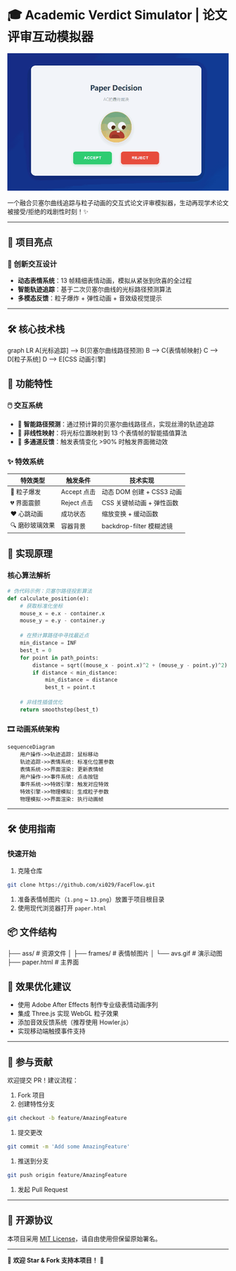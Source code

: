 # 🎓 Academic Verdict Simulator | 论文评审互动模拟器

![项目演示](ass\avs.gif) <!-- 请替换为实际演示GIF路径 -->

一个融合贝塞尔曲线追踪与粒子动画的交互式论文评审模拟器，生动再现学术论文被接受/拒绝的戏剧性时刻！✨

---

## 🌟 项目亮点

### 🎨 创新交互设计

- **动态表情系统**：13 帧精细表情动画，模拟从紧张到欣喜的全过程
- **智能轨迹追踪**：基于二次贝塞尔曲线的光标路径预测算法
- **多模态反馈**：粒子爆炸 + 弹性动画 + 音效级视觉提示

---

## 🛠️ 核心技术栈

graph LR
A[光标追踪] --> B(贝塞尔曲线路径预测)
B --> C{表情帧映射}
C --> D[粒子系统]
D --> E[CSS 动画引擎]

## 🚀 功能特性

### 🖱️ 交互系统

- 📍 **智能路径预测**：通过预计算的贝塞尔曲线路径点，实现丝滑的轨迹追踪
- 🎯 **非线性映射**：将光标位置映射到 13 个表情帧的智能插值算法
- 🌈 **多通道反馈**：触发表情变化 >90% 时触发界面微动效

### ✨ 特效系统

| 特效类型        | 触发条件    | 技术实现                  |
| --------------- | ----------- | ------------------------- |
| 🎉 粒子爆发     | Accept 点击 | 动态 DOM 创建 + CSS3 动画 |
| 💔 界面震颤     | Reject 点击 | CSS 关键帧动画 + 弹性函数 |
| ❤️ 心跳动画     | 成功状态    | 缩放变换 + 缓动函数       |
| 🔍 磨砂玻璃效果 | 容器背景    | backdrop-filter 模糊滤镜  |

## 🧮 实现原理

### 核心算法解析

```python
# 伪代码示例：贝塞尔路径投影算法
def calculate_position(e):
    # 获取标准化坐标
    mouse_x = e.x - container.x
    mouse_y = e.y - container.y

    # 在预计算路径中寻找最近点
    min_distance = INF
    best_t = 0
    for point in path_points:
        distance = sqrt((mouse_x - point.x)^2 + (mouse_y - point.y)^2)
        if distance < min_distance:
            min_distance = distance
            best_t = point.t

    # 非线性插值优化
    return smoothstep(best_t)
```

### 🎞️ 动画系统架构

```mermaid
sequenceDiagram
    用户操作->>轨迹追踪: 鼠标移动
    轨迹追踪->>表情系统: 标准化位置参数
    表情系统->>界面渲染: 更新表情帧
    用户操作->>事件系统: 点击按钮
    事件系统->>特效引擎: 触发对应特效
    特效引擎->>物理模拟: 生成粒子参数
    物理模拟->>界面渲染: 执行动画帧
```

---

## 🛠️ 使用指南

### 快速开始

1. 克隆仓库

```bash
git clone https://github.com/xi029/FaceFlow.git
```

1. 准备表情帧图片（`1.png` ~ `13.png`）放置于项目根目录
2. 使用现代浏览器打开 `paper.html`

## 📦 文件结构

├── ass/ # 资源文件
│ ├── frames/ # 表情帧图片
│ └── avs.gif # 演示动图
├── paper.html # 主界面

## 🧪 效果优化建议

- 使用 Adobe After Effects 制作专业级表情动画序列
- 集成 Three.js 实现 WebGL 粒子效果
- 添加音效反馈系统（推荐使用 Howler.js）
- 实现移动端触摸事件支持

---

## 🤝 参与贡献

欢迎提交 PR！建议流程：

1. Fork 项目
2. 创建特性分支

```bash
git checkout -b feature/AmazingFeature
```

1. 提交更改

```bash
git commit -m 'Add some AmazingFeature'
```

1. 推送到分支

```bash
git push origin feature/AmazingFeature
```

1. 发起 Pull Request

---

## 📜 开源协议

本项目采用 [MIT License](https://opensource.org/licenses/MIT)，请自由使用但保留原始署名。

---

🚀 **欢迎 Star & Fork 支持本项目！** 🎉
